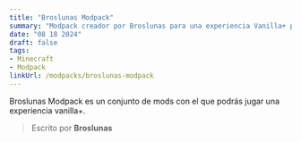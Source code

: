 ```yaml
---
title: "Broslunas Modpack"
summary: "Modpack creador por Broslunas para una experiencia Vanilla+ para la version 1.20.1"
date: "08 18 2024"
draft: false
tags:
- Minecraft
- Modpack
linkUrl: /modpacks/broslunas-modpack
---
```

Broslunas Modpack es un conjunto de mods con el que podrás jugar una experiencia vanilla+.

> Escrito por **Broslunas**